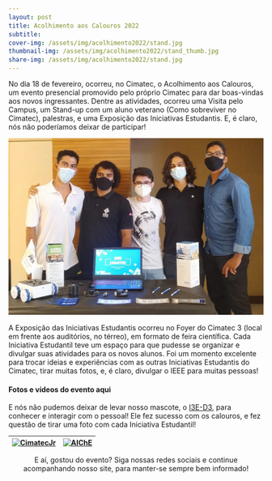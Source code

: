 ```yaml
---
layout: post
title: Acolhimento aos Calouros 2022
subtitle: 
cover-img: /assets/img/acolhimento2022/stand.jpg
thumbnail-img: /assets/img/acolhimento2022/stand_thumb.jpg
share-img: /assets/img/acolhimento2022/stand.jpg
---
```


No dia 18 de fevereiro, ocorreu, no Cimatec, o Acolhimento aos Calouros, um evento presencial promovido pelo próprio Cimatec para dar boas-vindas aos novos ingressantes. Dentre as atividades, ocorreu uma Visita pelo Campus, um Stand-up com um aluno veterano (Como sobreviver no Cimatec), palestras, e uma Exposição das Iniciativas Estudantis. E, é claro, nós não poderíamos deixar de participar!

![Stand](../assets/img/acolhimento2022/stand_horizontal.jpg)

A Exposição das Iniciativas Estudantis ocorreu no Foyer do Cimatec 3 (local em frente aos auditórios, no térreo), em formato de feira científica. Cada Iniciativa Estudantil teve um espaço para que pudesse se organizar e divulgar suas atividades para os novos alunos. Foi um momento excelente para trocar ideias e experiências com as outras Iniciativas Estudantis do Cimatec, tirar muitas fotos, e, é claro, divulgar o IEEE para muitas pessoas!

#### Fotos e vídeos do evento aqui

E nós não pudemos deixar de levar nosso mascote, o [I3E-D3](project-i3e_d3), para conhecer e interagir com o pessoal! Ele fez sucesso com os calouros, e fez questão de tirar uma foto com cada Iniciativa Estudantil!

<!-- Fotos com as Iniciativas Estudantis -->
<div class="row">
  <div class=" col-xl-auto offset-xl-0 col-lg-4 offset-lg-0">
    <div class="mobile-side-scroller">
      <table class="table-borderless highlight">
        <thead>
          <tr>
            <th><a href="https://www.instagram.com/cimatecjr/"><center><img src="{{ 'assets/img/../../../assets/img/acolhimento2022/cimatecjr.jpg' | relative_url }}" width="1000" alt="CimatecJr" class="img-fluid img-blur"/></center></a></th>
            <th><a href="https://www.instagram.com/aichecimatec/"><center><img src="{{ 'assets/img/../../../assets/img/acolhimento2022/aiche.jpg' | relative_url }}" width="1050" alt="AIChE" class="img-fluid img-blur"/></center></a></th>
          </tr>
        </thead>
      </table>
    </div>
  </div>
</div>

<p style="text-align: center;">
E aí, gostou do evento?
Siga nossas redes sociais e continue acompanhando nosso site, para manter-se sempre bem informado!
</p>
